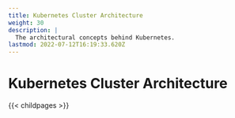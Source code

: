 ```yaml
---
title: Kubernetes Cluster Architecture
weight: 30
description: |
  The architectural concepts behind Kubernetes.
lastmod: 2022-07-12T16:19:33.620Z
---
```

# Kubernetes Cluster Architecture

{{< childpages >}}
